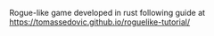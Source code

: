 Rogue-like game developed in rust following guide at https://tomassedovic.github.io/roguelike-tutorial/
